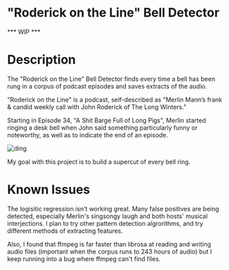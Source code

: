 # "Roderick on the Line" Bell Detector
*** WIP *** 

<h1>Description</h1>

The "Roderick on the Line" Bell Detector finds every time a bell has been rung in a corpus of podcast episodes and saves extracts of the audio. 

"Roderick on the Line" is a podcast, self-described as  "Merlin Mann’s frank & candid weekly call with John Roderick of The Long Winters."

Starting in Episode 34, "A Shit Barge Full of Long Pigs", Merlin started ringing a desk bell when John said something particularly funny or noteworthy, as well as to indicate the end of an episode. 

![*ding*](http://www.theexecutivestores.com/images/manf/alpi/20255_1.jpg)

My goal with this project is to build a supercut of every bell ring. 

<h1>Known Issues</h1>

The logisitic regression isn't working great. Many false positives are being detected, especially Merlin's singsongy laugh and both hosts' musical interjections. I plan to try other pattern detection algrorithms, and try different methods of extracting features. 

Also, I found that ffmpeg is far faster than librosa at reading and writing audio files (important when the corpus runs to 243 hours of audio) but I keep running into a bug where ffmpeg can't find files. 
